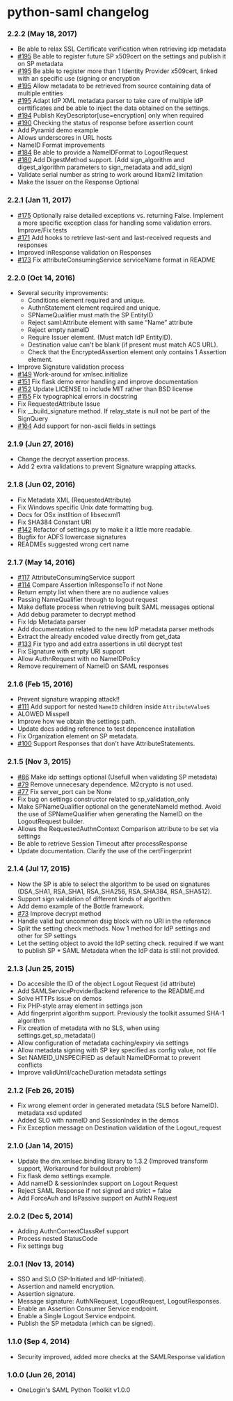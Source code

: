 # python-saml changelog
### 2.2.2 (May 18, 2017)
* Be able to relax SSL Certificate verification when retrieving idp metadata
* [#195](https://github.com/onelogin/python-saml/pull/195) Be able to register future SP x509cert on the settings and publish it on SP metadata
* [#195](https://github.com/onelogin/python-saml/pull/195) Be able to register more than 1 Identity Provider x509cert, linked with an specific use (signing or encryption
* [#195](https://github.com/onelogin/python-saml/pull/195) Allow metadata to be retrieved from source containing data of multiple entities
* [#195](https://github.com/onelogin/python-saml/pull/195) Adapt IdP XML metadata parser to take care of multiple IdP certtificates and be able to inject the data obtained on the settings.
* [#194](https://github.com/onelogin/python-saml/pull/194) Publish KeyDescriptor[use=encryption] only when required
* [#190](https://github.com/onelogin/python-saml/pull/190) Checking the status of response before assertion count
* Add Pyramid demo example
* Allows underscores in URL hosts
* NameID Format improvements
* [#184](https://github.com/onelogin/python-saml/pull/184) Be able to provide a NameIDFormat to LogoutRequest
* [#180](https://github.com/onelogin/python-saml/pull/180) Add DigestMethod support. (Add sign_algorithm and digest_algorithm parameters to sign_metadata and add_sign)
* Validate serial number as string to work around libxml2 limitation
* Make the Issuer on the Response Optional


### 2.2.1 (Jan 11, 2017)
* [#175](https://github.com/onelogin/python-saml/pull/175)  Optionally raise detailed exceptions vs. returning False.
Implement a more specific exception class for handling some validation errors. Improve/Fix tests
* [#171](https://github.com/onelogin/python-saml/pull/171) Add hooks to retrieve last-sent and last-received requests and responses
* Improved inResponse validation on Responses
* [#173](https://github.com/onelogin/python-saml/pull/173) Fix attributeConsumingService serviceName format in README


### 2.2.0 (Oct 14, 2016)
* Several security improvements:
  * Conditions element required and unique.
  * AuthnStatement element required and unique.
  * SPNameQualifier must math the SP EntityID
  * Reject saml:Attribute element with same “Name” attribute
  * Reject empty nameID
  * Require Issuer element. (Must match IdP EntityID).
  * Destination value can't be blank (if present must match ACS URL).
  * Check that the EncryptedAssertion element only contains 1 Assertion element.
* Improve Signature validation process
* [#149](https://github.com/onelogin/python-saml/pull/149) Work-around for xmlsec.initialize
* [#151](https://github.com/onelogin/python-saml/pull/151) Fix flask demo error handling and improve documentation
* [#152](https://github.com/onelogin/python-saml/pull/152) Update LICENSE to include MIT rather than BSD license 
* [#155](https://github.com/onelogin/python-saml/pull/155) Fix typographical errors in docstring
* Fix RequestedAttribute Issue
* Fix __build_signature method. If relay_state is null not be part of the SignQuery
* [#164](https://github.com/onelogin/python-saml/pull/164) Add support for non-ascii fields in settings


### 2.1.9 (Jun 27, 2016)
* Change the decrypt assertion process.
* Add 2 extra validations to prevent Signature wrapping attacks.

### 2.1.8 (Jun 02, 2016)
* Fix Metadata XML (RequestedAttribute)
* Fix Windows specific Unix date formatting bug.
* Docs for OSx instlltion of libsecxml1
* Fix SHA384 Constant URI
* [#142](https://github.com/onelogin/python-saml/pull/142) Refactor of settings.py to make it a little more readable.
* Bugfix for ADFS lowercase signatures
* READMEs suggested wrong cert name

### 2.1.7 (May 14, 2016)
* [#117](https://github.com/onelogin/python-saml/pull/117) AttributeConsumingService support
* [#114](https://github.com/onelogin/python-saml/pull/114) Compare Assertion InResponseTo if not None
* Return empty list when there are no audience values
* Passing NameQualifier through to logout request
* Make deflate process when retrieving built SAML messages optional
* Add debug parameter to decrypt method
* Fix Idp Metadata parser
* Add documentation related to the new IdP metadata parser methods
* Extract the already encoded value directly from get_data
* [#133](https://github.com/onelogin/python-saml/pull/133) Fix typo and add extra assertions in util decrypt test
* Fix Signature with empty URI support
* Allow AuthnRequest with no NameIDPolicy
* Remove requirement of NameID on SAML responses

### 2.1.6 (Feb 15, 2016)
* Prevent signature wrapping attack!!
* [#111](https://github.com/onelogin/python-saml/pull/111) Add support for nested `NameID` children inside `AttributeValue`s
* ALOWED Misspell
* Improve how we obtain the settings path.
* Update docs adding reference to test depencence installation
* Fix Organization element on SP metadata.
* [#100](https://github.com/onelogin/python-saml/pull/100) Support Responses that don't have AttributeStatements.

### 2.1.5 (Nov 3, 2015)
* [#86](https://github.com/onelogin/python-saml/pull/86) Make idp settings optional (Usefull when validating SP metadata)
* [#79](https://github.com/onelogin/python-saml/pull/79) Remove unnecesary dependence. M2crypto is not used.
* [#77](https://github.com/onelogin/python-saml/pull/77) Fix server_port can be None
* Fix bug on settings constructor related to sp_validation_only
* Make SPNameQualifier optional on the generateNameId method. Avoid the use of SPNameQualifier when generating the NameID on the LogoutRequest builder.
* Allows the RequestedAuthnContext Comparison attribute to be set via settings
* Be able to retrieve Session Timeout after processResponse
* Update documentation. Clarify the use of the certFingerprint

### 2.1.4 (Jul 17, 2015)
* Now the SP is able to select the algorithm to be used on signatures (DSA_SHA1, RSA_SHA1, RSA_SHA256, RSA_SHA384, RSA_SHA512).
* Support sign validation of different kinds of algorithm
* Add demo example of the Bottle framework.
* [#73](https://github.com/onelogin/python-saml/pull/73) Improve decrypt method
* Handle valid but uncommon dsig block with no URI in the reference
* Split the setting check methods. Now 1 method for IdP settings and other for SP settings
* Let the setting object to avoid the IdP setting check. required if we want to publish SP * SAML Metadata when the IdP data is still not provided.

### 2.1.3 (Jun 25, 2015)
* Do accesible the ID of the object Logout Request (id attribute)
* Add SAMLServiceProviderBackend reference to the README.md
* Solve HTTPs issue on demos
* Fix PHP-style array element in settings json
* Add fingerprint algorithm support. Previously the toolkit assumed SHA-1 algorithm
* Fix creation of metadata with no SLS, when using settings.get_sp_metadata()
* Allow configuration of metadata caching/expiry via settings
* Allow metadata signing with SP key specified as config value, not file
* Set NAMEID_UNSPECIFIED as default NameIDFormat to prevent conflicts
* Improve validUntil/cacheDuration metadata settings

### 2.1.2 (Feb 26, 2015)
* Fix wrong element order in generated metadata (SLS before NameID). metadata xsd updated
* Added SLO with nameID and SessionIndex in the demos
* Fix Exception message on Destination validation of the Logout_request

### 2.1.0 (Jan 14, 2015)
* Update the dm.xmlsec.binding library to 1.3.2 (Improved transform support, Workaround for buildout problem)
* Fix flask demo settings example.
* Add nameID & sessionIndex support on Logout Request
* Reject SAML Response if not signed and strict = false
* Add ForceAuh and IsPassive support on AuthN Request

### 2.0.2 (Dec 5, 2014)
* Adding AuthnContextClassRef support
* Process nested StatusCode
* Fix settings bug

### 2.0.1 (Nov 13, 2014)
* SSO and SLO (SP-Initiated and IdP-Initiated).
* Assertion and nameId encryption.
* Assertion signature.
* Message signature: AuthNRequest, LogoutRequest, LogoutResponses.
* Enable an Assertion Consumer Service endpoint.
* Enable a Single Logout Service endpoint.
* Publish the SP metadata (which can be signed).

### 1.1.0 (Sep 4, 2014)
* Security improved, added more checks at the SAMLResponse validation

### 1.0.0 (Jun 26, 2014)
* OneLogin's SAML Python Toolkit v1.0.0








